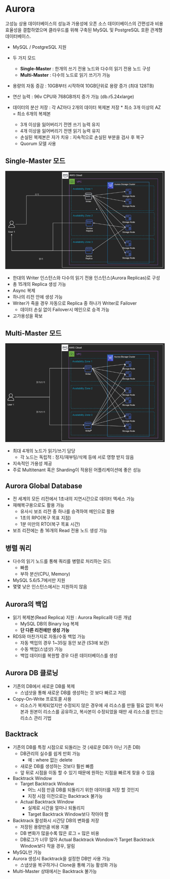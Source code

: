 # Aurora

고성능 상용 데이터베이스의 성능과 가용성에 오픈 소스 데이터베이스의 간편성과 비용 효율성을 결합하였으며 클라우드를 위해 구축된 MySQL 및 PostgreSQL 호환 관계형 데이터베이스.

* MySQL / PostgreSQL 지원
* 두 가지 모드
  * **Single-Master** : 한개의 쓰기 전용 노드와 다수의 읽기 전용 노드 구성
  * **Multi-Master** : 다수의 노드로 읽기 쓰기가 가능

* 용량의 자동 증감 : 10GB부터 시작하여 10GB단위로 용량 증가 (최대 128TB)
* 연산 능력 : 96v CPU와 768GB까지 증가 가능 (db.r5.24xlarge)
* 데이터의 분산 저장 : 각 AZ마다 2개의 데이터 복제본 저장 * 최소 3개 이상의 AZ = 최소 6개의 복제본
  * 3개 이상을 잃어버리기 전엔 쓰기 능력 유지
  * 4개 이상을 잃어버리기 전엔 읽기 능력 유지
  * 손실된 복제본은 자가 치유 : 지속적으로 손실된 부분을 검사 후 복구
  * Quorum 모델 사용

## Single-Master 모드

![](./images/Aurora_아키텍쳐_SingleMaster.png)

* 한대의 Writer 인스턴스와 다수의 읽기 전용 인스턴스(Aurora Replicas)로 구성
* 총 15개의 Replica 생성 가능
* Async 복제
* 하나의 리전 안에 생성 가능
* Writer가 죽을 경우 자동으로 Replica 중 하나가 Writer로 Failover
  * 데이터 손실 없이 Failover시 메인으로 승격 가능
* 고가용성을 확보

## Multi-Master 모드

![](./images/Aurora_아키텍쳐_MultiMaster.png)

* 최대 4개의 노드가 읽기/쓰기 담당
  * 각 노드는 독립적 : 정지/재부팅/삭제 등에 서로 영향 받지 않음
* 지속적인 가용성 제공
* 주로 Multitenant 혹은 Sharding이 적용된 어플리케이션에 좋은 성능

## Aurora Global Database

* 전 세계의 모든 리전에서 1초내의 지연시간으로 데이터 엑세스 가능
* 재해복구용으로도 활용 가능
  * 유사시 보조 리전 중 하나를 승격하여 메인으로 활용
  * 1초의 RPO(복구 목표 지점)
  * 1분 미만의 RTO(복구 목표 시간)
* 보조 리전에는 총 16개의 Read 전용 노드 생성 가능

## 병렬 쿼리

* 다수의 읽기 노드를 통해 쿼리를 병렬로 처리하는 모드
  * 빠름
  * 부하 분산(CPU, Memory)
* MySQL 5.6/5.7에서만 지원
* 몇몇 낮은 인스턴스에서는 지원하지 않음

## Aurora의 백업

* 읽기 복제본(Read Replica) 지원 : Aurora Replica와 다른 개념
  * MySQL DB의 Binary log 복제
  * **단 다른 리전에만 생성 가능**
* RDS와 마찬가지로 자동/수동 백업 가능
  * 자동 백업의 경우 1~35일 동안 보관 (S3에 보관)
  * 수동 백업(스냅샷) 가능
  * 백업 데이터를 복원할 경우 다른 데이터베이스를 생성

## Aurora DB 클로닝

* 기존의 DB에서 새로운 DB를 복제
  * 스냅샷을 통해 새로운 DB를 생성하는 것 보다 빠르고 저렴
* Copy-On-Write 프로토콜 사용
  * 리소스가 복제되었지만 수정되지 않은 경우에 새 리소스를 만들 필요 없이 복사본과 원본이 리소스를 공유하고, 복사본이 수정되었을 때만 새 리소스를 만드는 리소스 관리 기법

## Backtrack

* 기존의 DB를 특정 시점으로 되돌리는 것 (새로운 DB가 아닌 기존 DB)
  * DB관리의 실수를 쉽게 만회 가능
    * 예 : where 없는 delete
  * 새로운 DB를 생성하는 것보다 훨씬 빠름
  * 앞 뒤로 시점을 이동 할 수 있기 때문에 원하는 지점을 빠르게 찾을 수 있음
* Backtrack Window
  * Target Backtrack Window
    * 어느 시점 만큼 DB를 되돌리기 위한 데이터를 저장 할 것인지
    * 지정 시점 이전으로는 Backtrack 불가능
  * Actual Backtrack Window
    * 실제로 시간을 얼마나 되돌리지
    * Target Backtrack Window보다 작아야 함
* Backtrack 활성화시 시간당 DB의 변화를 저장
  * 저장된 용량만큼 비용 지불
  * DB 변화가 많을수록 많은 로그 = 많은 비용
  * DB로그가 너무 많아 Actual Backtrack Wondow가 Target Backtrack Window보다 작을 경우, 알림
* MySQL만 가능
* Aurora 생성시 Backtrack을 설정한 DB만 사용 가능
  * 스냅샷을 복구하거나 Clone을 통해 기능 활성화 가능
* Multi-Master 상태에서는 Backtrack 불가능